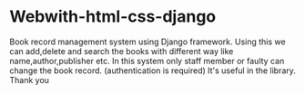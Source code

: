 # Webwith-html-css-django

Book record management system using Django framework. 
Using this we can add,delete and search the books with different way like name,author,publisher etc.
 In this system only staff member or faulty can change the book record. (authentication is required) It's useful in the library.
Thank you
